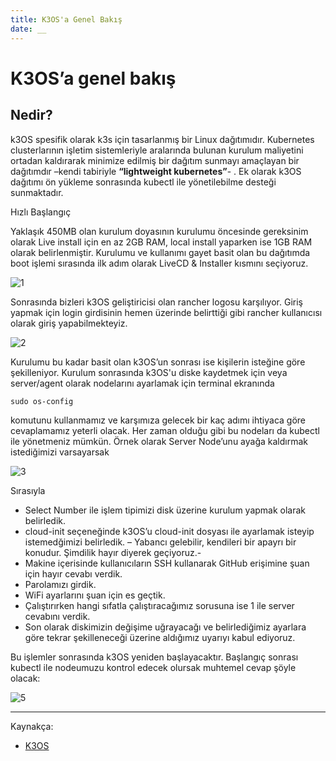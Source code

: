 ```yaml
---
title: K3OS'a Genel Bakış 
date: __
---
```


# K3OS’a genel bakış

## Nedir?
k3OS spesifik olarak k3s için tasarlanmış bir Linux dağıtımıdır. Kubernetes clusterlarının işletim sistemleriyle aralarında bulunan kurulum maliyetini ortadan kaldırarak minimize edilmiş bir dağıtım sunmayı amaçlayan bir dağıtımdır –kendi tabiriyle __“lightweight kubernetes”__- .
Ek olarak k3OS dağıtımı ön yükleme sonrasında kubectl ile yönetilebilme desteği sunmaktadır. 

Hızlı Başlangıç

Yaklaşık 450MB olan kurulum doyasının kurulumu öncesinde gereksinim olarak  Live install için en az 2GB RAM, local install yaparken ise 1GB RAM olarak belirlenmiştir. Kurulumu ve kullanımı gayet basit olan bu dağıtımda boot işlemi sırasında ilk adım olarak LiveCD & Installer kısmını seçiyoruz.

![1](/images/k3os/1.PNG)


Sonrasında bizleri k3OS geliştiricisi olan rancher logosu karşılıyor. Giriş yapmak için login girdisinin hemen üzerinde belirttiği gibi rancher kullanıcısı olarak giriş yapabilmekteyiz. 

![2](/images/k3os/2.PNG)


Kurulumu bu kadar basit olan k3OS’un sonrası ise kişilerin isteğine göre şekilleniyor. Kurulum sonrasında k3OS'u diske kaydetmek için veya server/agent olarak nodelarını ayarlamak için terminal ekranında

``` 
sudo os-config
```

komutunu kullanmamız ve karşımıza gelecek bir kaç adımı ihtiyaca göre cevaplamamız yeterli olacak.  Her zaman olduğu gibi bu nodeları da kubectl ile yönetmeniz mümkün. Örnek olarak Server Node’unu ayağa kaldırmak istediğimizi varsayarsak

![3](/images/k3os/3.PNG)

Sırasıyla

- Select Number ile işlem tipimizi disk üzerine kurulum yapmak olarak belirledik.
- cloud-init seçeneğinde k3OS’u cloud-init dosyası ile ayarlamak isteyip istemedğimizi belirledik. – Yabancı gelebilir, kendileri bir apayrı bir konudur. Şimdilik hayır diyerek geçiyoruz.-
- Makine içerisinde kullanıcıların SSH kullanarak GitHub erişimine şuan için hayır cevabı verdik.
- Parolamızı girdik.
- WiFi ayarlarını şuan için es geçtik.
- Çalıştırırken hangi sıfatla çalıştıracağımız sorusuna ise 1 ile server cevabını verdik.
- Son olarak diskimizin değişime uğrayacağı ve belirlediğimiz ayarlara göre tekrar şekilleneceği üzerine aldığımız uyarıyı kabul ediyoruz.

Bu işlemler sonrasında k3OS yeniden başlayacaktır. Başlangıç sonrası kubectl ile nodeumuzu kontrol edecek olursak muhtemel cevap şöyle olacak:

![5](/images/k3os/5.PNG)


<hr/>
Kaynakça:

- [K3OS](https://github.com/rancher/k3os#quick-start)